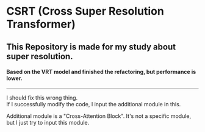 # CSRT (Cross Super Resolution Transformer)

## This Repository is made for my study about super resolution.
#### Based on the VRT model and finished the refactoring, but performance is lower.

---

I should fix this wrong thing.  
If I successfully modify the code, I input the additional module in this.  

Additional module is a "Cross-Attention Block". It's not a specific module, but I just try to input this module.

